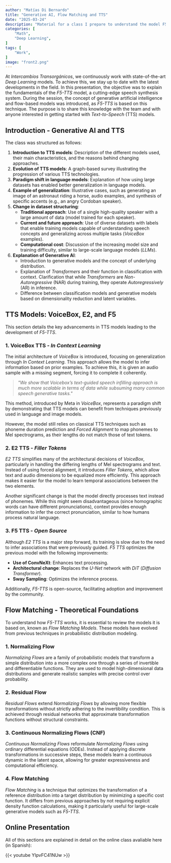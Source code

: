 ```yaml
---
author: "Matías Di Bernardo"
title: "Generative AI, Flow Matching and TTS"
date: "2025-03-24"
description: "Material for a class I prepare to understand the model F5-TTS where I cover generative AI foundamentals and flow matching based models."
categories: [
    "Math",
    "Deep Learning",
]
tags: [
    "Work",
]
image: "front2.png"
---
```


At *Intercambios Transorgánicos*, we continuously work with state-of-the-art *Deep Learning* models. To achieve this, we stay up to date with the latest developments in the field. In this presentation, the objective was to explain the fundamentals of the *F5-TTS* model, a cutting-edge speech synthesis system. During the session, the concept of generative artificial intelligence and flow-based models was introduced, as *F5-TTS* is based on this technique. The purpose is to share this knowledge with the team and with anyone interested in getting started with *Text-to-Speech* (TTS) models.

## Introduction - Generative AI and TTS
The class was structured as follows:

1. **Introduction to TTS models**: Description of the different models used, their main characteristics, and the reasons behind changing approaches.
2. **Evolution of TTS models**: A graph-based survey illustrating the progression of various TTS technologies.
3. **Paradigm shift in language models**: Explanation of how using large datasets has enabled better generalization in language models.
4. **Example of generalization**: Illustrative cases, such as generating an image of an astronaut riding a horse, audio examples, and synthesis of specific accents (e.g., an angry Cordoban speaker).
5. **Change in dataset structuring**:
    - **Traditional approach**: Use of a single high-quality speaker with a large amount of data (model trained for each speaker).
    - **Current and future approach**: Use of diverse datasets with labels that enable training models capable of understanding speech concepts and generalizing across multiple tasks (*VoiceBox* examples).
    - **Computational cost**: Discussion of the increasing model size and training difficulty, similar to large-scale language models (*LLMs*).
6. **Explanation of Generative AI**:
    - Introduction to generative models and the concept of underlying distribution.
    - Explanation of *Transformers* and their function in classification with context. Clarification that while *Transformers* are *Non-Autoregressive* (NAR) during training, they operate *Autoregressively* (AR) in inference.
    - Difference between classification models and generative models based on dimensionality reduction and latent variables.

## TTS Models: VoiceBox, E2, and F5
This section details the key advancements in TTS models leading to the development of *F5-TTS*.

### 1. VoiceBox TTS - *In Context Learning*
The initial architecture of *VoiceBox* is introduced, focusing on generalization through *In Context Learning*. This approach allows the model to infer information based on prior examples. To achieve this, it is given an audio sample with a missing segment, forcing it to complete it coherently.

> *"We show that Voicebox’s text-guided speech infilling approach is much more scalable in terms of data while subsuming many common speech generative tasks."*

This method, introduced by Meta in *VoiceBox*, represents a paradigm shift by demonstrating that TTS models can benefit from techniques previously used in language and image models.

However, the model still relies on classical TTS techniques such as phoneme duration prediction and *Forced Alignment* to map phonemes to Mel spectrograms, as their lengths do not match those of text tokens.

### 2. E2 TTS - *Filler Tokens*
*E2 TTS* simplifies many of the architectural decisions of *VoiceBox*, particularly in handling the differing lengths of Mel spectrograms and text. Instead of using forced alignment, it introduces *Filler Tokens*, which allow text and audio dimensions to be equalized more efficiently. This approach makes it easier for the model to learn temporal associations between the two elements.

Another significant change is that the model directly processes text instead of phonemes. While this might seem disadvantageous (since homographic words can have different pronunciations), context provides enough information to infer the correct pronunciation, similar to how humans process natural language.

### 3. F5 TTS - *Open Source*
Although *E2 TTS* is a major step forward, its training is slow due to the need to infer associations that were previously guided. *F5 TTS* optimizes the previous model with the following improvements:

- **Use of ConvNeXt**: Enhances text processing.
- **Architectural change**: Replaces the *U-Net* network with *DiT* (*Diffusion Transformer*).
- **Sway Sampling**: Optimizes the inference process.

Additionally, *F5-TTS* is open-source, facilitating adoption and improvement by the community.

## Flow Matching - Theoretical Foundations
To understand how *F5-TTS* works, it is essential to review the models it is based on, known as *Flow Matching Models*. These models have evolved from previous techniques in probabilistic distribution modeling.

### 1. Normalizing Flow
*Normalizing Flows* are a family of probabilistic models that transform a simple distribution into a more complex one through a series of invertible and differentiable functions. They are used to model high-dimensional data distributions and generate realistic samples with precise control over probability.

### 2. Residual Flow
*Residual Flows* extend *Normalizing Flows* by allowing more flexible transformations without strictly adhering to the invertibility condition. This is achieved through residual networks that approximate transformation functions without structural constraints.

### 3. Continuous Normalizing Flows (CNF)
*Continuous Normalizing Flows* reformulate *Normalizing Flows* using ordinary differential equations (ODEs). Instead of applying discrete transformations in successive steps, these models learn a continuous dynamic in the latent space, allowing for greater expressiveness and computational efficiency.

### 4. Flow Matching
*Flow Matching* is a technique that optimizes the transformation of a reference distribution into a target distribution by minimizing a specific cost function. It differs from previous approaches by not requiring explicit density function calculations, making it particularly useful for large-scale generative models such as *F5-TTS*.

## Online Presentation
All of this sections are explained in detail on the online class avaliable here (in Spanish):

{{< youtube YIpvFC41NUw >}}